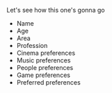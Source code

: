Let's see how this one's gonna go
* Name
* Age
* Area
* Profession
* Cinema preferences
* Music preferences
* People preferences
* Game preferences
* Preferred preferences
